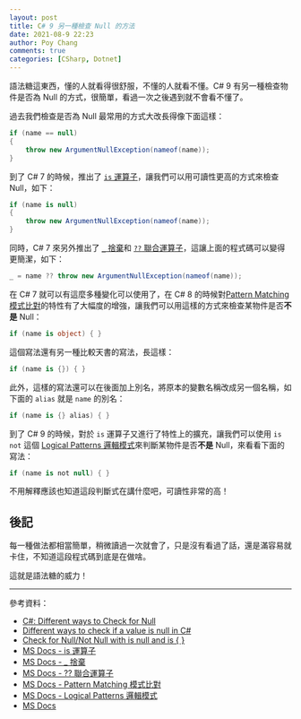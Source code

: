 ```yaml
---
layout: post
title: C# 9 另一種檢查 Null 的方法
date: 2021-08-9 22:23
author: Poy Chang
comments: true
categories: [CSharp, Dotnet]
---
```


語法糖這東西，懂的人就看得很舒服，不懂的人就看不懂。C# 9 有另一種檢查物件是否為 Null 的方式，很簡單，看過一次之後遇到就不會看不懂了。

過去我們檢查是否為 Null 最常用的方式大改長得像下面這樣：

```csharp
if (name == null)
{
    throw new ArgumentNullException(nameof(name));
}
```

到了 C# 7 的時候，推出了 [`is` 運算子](https://docs.microsoft.com/zh-tw/dotnet/csharp/language-reference/operators/is?WT.mc_id=DT-MVP-5003022)，讓我們可以用可讀性更高的方式來檢查 Null，如下：

```csharp
if (name is null)
{
    throw new ArgumentNullException(nameof(name));
}
```

同時，C# 7 來另外推出了 [`_` 捨棄](https://docs.microsoft.com/zh-tw/dotnet/csharp/fundamentals/functional/discards?WT.mc_id=DT-MVP-5003022)和 [`??` 聯合運算子](https://docs.microsoft.com/zh-tw/dotnet/csharp/language-reference/operators/null-coalescing-operator?WT.mc_id=DT-MVP-5003022)，這讓上面的程式碼可以變得更簡潔，如下：

```csharp
_ = name ?? throw new ArgumentNullException(nameof(name));
```

在 C# 7 就可以有這麼多種變化可以使用了，在 C# 8 的時候對[Pattern Matching 模式比對](https://docs.microsoft.com/zh-tw/dotnet/csharp/fundamentals/functional/pattern-matching?WT.mc_id=DT-MVP-5003022)的特性有了大幅度的增強，讓我們可以用這樣的方式來檢查某物件是否**不是** Null：

```csharp
if (name is object) { }
```

這個寫法還有另一種比較天書的寫法，長這樣：

```csharp
if (name is {}) { }
```

此外，這樣的寫法還可以在後面加上別名，將原本的變數名稱改成另一個名稱，如下面的 `alias` 就是 `name` 的別名：

```csharp
if (name is {} alias) { }
```

到了 C# 9 的時候，對於 `is` 運算子又進行了特性上的擴充，讓我們可以使用 `is not` 這個 [Logical Patterns 邏輯模式](https://docs.microsoft.com/zh-tw/dotnet/csharp/language-reference/operators/patterns#logical-patterns)來判斷某物件是否**不是** Null，來看看下面的寫法：

```csharp
if (name is not null) { }
```

不用解釋應該也知道這段判斷式在講什麼吧，可讀性非常的高！

## 後記

每一種做法都相當簡單，稍微讀過一次就會了，只是沒有看過了話，還是滿容易就卡住，不知道這段程式碼到底是在做啥。

這就是語法糖的威力！

----------

參考資料：

* [C#: Different ways to Check for Null](https://www.thomasclaudiushuber.com/2020/03/12/c-different-ways-to-check-for-null/)
* [Different ways to check if a value is null in C#](https://www.meziantou.net/null-check-in-csharp.htm)
* [Check for Null/Not Null with is null and is { }](https://intellitect.com/check-for-null-not-null/)
* [MS Docs - is 運算子](https://docs.microsoft.com/zh-tw/dotnet/csharp/language-reference/operators/is?WT.mc_id=DT-MVP-5003022)
* [MS Docs - _ 捨棄](https://docs.microsoft.com/zh-tw/dotnet/csharp/fundamentals/functional/discards?WT.mc_id=DT-MVP-5003022)
* [MS Docs - ?? 聯合運算子](https://docs.microsoft.com/zh-tw/dotnet/csharp/language-reference/operators/null-coalescing-operator?WT.mc_id=DT-MVP-5003022)
* [MS Docs - Pattern Matching 模式比對](https://docs.microsoft.com/zh-tw/dotnet/csharp/fundamentals/functional/pattern-matching?WT.mc_id=DT-MVP-5003022)
* [MS Docs - Logical Patterns 邏輯模式](https://docs.microsoft.com/zh-tw/dotnet/csharp/language-reference/operators/patterns#logical-patterns)
* [MS Docs](?WT.mc_id=DT-MVP-5003022)
